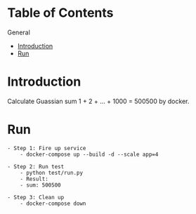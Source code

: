 # Table of Contents

General
- [Introduction](#Introduction)
- [Run](#Run)

# Introduction

Calculate Guassian sum 1 + 2 + ... + 1000 = 500500 by docker.

# Run
    - Step 1: Fire up service
        - docker-compose up --build -d --scale app=4

    - Step 2: Run test
        - python test/run.py
        - Result:
        - sum: 500500

    - Step 3: Clean up
        - docker-compose down
